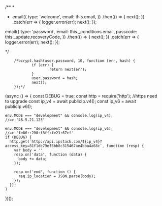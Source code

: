 /**
 * 
 *  email({
                        type: 'welcome',
                        email: this.email,
                })
                .then(() => {
                        next();
                })
                .catch(err => {
                        logger.error(err);
                        next();
                });
                
  email({
                        type: 'password',
                        email: this._conditions.email,
                        passcode: this._update.recoveryCode,
                })
                .then(() => {
                        next();
                })
                .catch(err => {
                        logger.error(err);
                        next();
                });

 */

        /*bcrypt.hash(user.password, 10, function (err, hash) {
                if (err) {
                        return next(err);
                }
                user.password = hash;
                next();
        });*/


  (async () => {
    const DEBUG = true;
    const http = require('http'); //https need to upgrade
    const ip_v4 = await publicIp.v4();
    const ip_v6 = await publicIp.v6();

    env.MODE === "development" && console.log(ip_v4);
    //=> '46.5.21.123'

    env.MODE === "development" && console.log(ip_v6);
    //=> 'fe80::200:f8ff:fe21:67cf'
    if (DEBUG) {
      http.get(`http://api.ipstack.com/${ip_v4}?access_key=81f1dc79ef5bb8c315467ae4bba4a68c`, function (resp) {
        var body = ''
        resp.on('data', function (data) {
          body += data;
        });

        resp.on('end', function () {
          req.ip_location = JSON.parse(body);
        });
      });
    }
  })();
